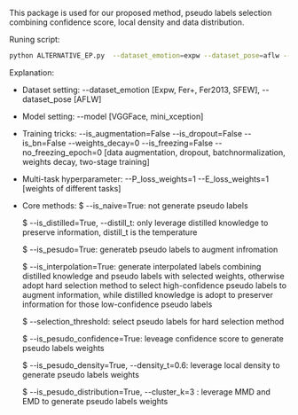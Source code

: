 This package is used for our proposed method, pseudo labels selection combining confidence score, local density and data distribution.

Runing script:
``` bash
python ALTERNATIVE_EP.py  --dataset_emotion=expw --dataset_pose=aflw --epoch=64 --model=vggFace  --batch_size=32 --is_augmentation=False --is_dropout=False --is_bn=False --weights_decay=0 --is_freezing=False --no_freezing_epoch=0 --P_loss_weights=1 --E_loss_weights=1 --is_naive=False --is_distilled=False distill_t=2 --is_pesudo=True --is_interpolation=False --interpolation_weights=0 --selection_threshold=0.8 --is_pesudo_confidence=True --is_pesudo_density=True --density_t=0.6 --is_pesudo_distribution=True --cluster_k=3 
```

Explanation:
* Dataset setting: --dataset_emotion [Expw, Fer+, Fer2013, SFEW], --dataset_pose [AFLW]
* Model setting: --model [VGGFace, mini_xception]
* Training tricks: --is_augmentation=False --is_dropout=False --is_bn=False --weights_decay=0 --is_freezing=False --no_freezing_epoch=0 [data augmentation, dropout, batchnormalization, weights decay, two-stage training]
* Multi-task hyperparameter: --P_loss_weights=1 --E_loss_weights=1 [weights of different tasks]
* Core methods: 
   $ --is_naive=True: not generate pseudo labels

   $ --is_distilled=True, --distill_t: only leverage distilled knowledge to preserve information, distill_t is the temperature

   $ --is_pesudo=True: generateb pseudo labels to augment infromation

   $ --is_interpolation=True: generate interpolated labels combining distilled knowledge and pseudo labels with selected weights, otherwise adopt hard selection method to select high-confidence pseudo labels to augment information, while distilled knowledge is adopt to preserver information for those low-confidence pseudo labels 

   $ --selection_threshold: select pseudo labels for hard selection method

   $ --is_pesudo_confidence=True: leveage confidence score to generate pseudo labels weights

   $ --is_pesudo_density=True, --density_t=0.6: leverage local density to generate pseudo labels weights

   $ --is_pesudo_distribution=True, --cluster_k=3 : leverage MMD and EMD to generate pseudo labels weights

``` 



